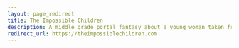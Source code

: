 ```yaml
---
layout: page_redirect
title: The Impossible Children
description: A middle grade portal fantasy about a young woman taken from her home and her journey through many countless worlds.
redirect_url: https://theimpossiblechildren.com
---
```

